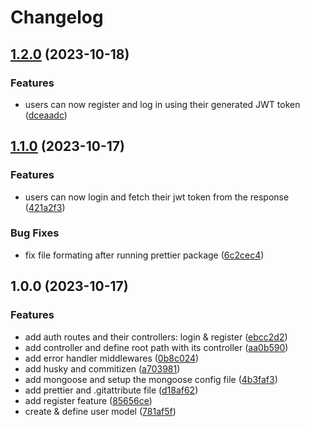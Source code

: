 # Changelog

## [1.2.0](https://github.com/Silent-Watcher/jwt-node/compare/v1.1.0...v1.2.0) (2023-10-18)


### Features

* users can now register and log in using their generated JWT token ([dceaadc](https://github.com/Silent-Watcher/jwt-node/commit/dceaadca165baed408b23969553f9b3403b74923))

## [1.1.0](https://github.com/Silent-Watcher/jwt-node/compare/v1.0.0...v1.1.0) (2023-10-17)

### Features

-   users can now login and fetch their jwt token from the response ([421a2f3](https://github.com/Silent-Watcher/jwt-node/commit/421a2f36a49b265654cf415dd52e1971111c7ad9))

### Bug Fixes

-   fix file formating after running prettier package ([6c2cec4](https://github.com/Silent-Watcher/jwt-node/commit/6c2cec423819f2de493e012f0df0791762a01696))

## 1.0.0 (2023-10-17)

### Features

-   add auth routes and their controllers: login & register ([ebcc2d2](https://github.com/Silent-Watcher/jwt-node/commit/ebcc2d21535ebdac2484e8cd0911f5ae62084786))
-   add controller and define root path with its controller ([aa0b590](https://github.com/Silent-Watcher/jwt-node/commit/aa0b590178590a783a070bee935251591287f20d))
-   add error handler middlewares ([0b8c024](https://github.com/Silent-Watcher/jwt-node/commit/0b8c02413f7ca4a3fdefe3c0fb573776ea54a215))
-   add husky and commitizen ([a703981](https://github.com/Silent-Watcher/jwt-node/commit/a703981e915920ebb523d9ceb26554e0f209bb67))
-   add mongoose and setup the mongoose config file ([4b3faf3](https://github.com/Silent-Watcher/jwt-node/commit/4b3faf3b6e3c0cb837075db48f75288b40ab398d))
-   add prettier and .gitattribute file ([d18af62](https://github.com/Silent-Watcher/jwt-node/commit/d18af62b8913b29ca08cb5f1b73a9290932ee046))
-   add register feature ([85656ce](https://github.com/Silent-Watcher/jwt-node/commit/85656ced9fe6148a6650dc914d7c92059e7d2f76))
-   create & define user model ([781af5f](https://github.com/Silent-Watcher/jwt-node/commit/781af5f3480c46ae97b47277283fd9165b3ac96c))
